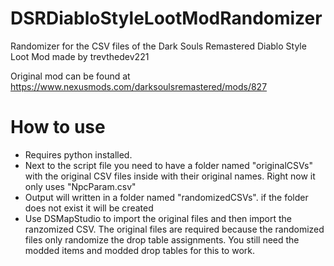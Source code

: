 # DSRDiabloStyleLootModRandomizer
Randomizer for the CSV files of the Dark Souls Remastered Diablo Style Loot Mod made by trevthedev221

Original mod can be found at https://www.nexusmods.com/darksoulsremastered/mods/827

# How to use

- Requires python installed.
- Next to the script file you need to have a folder named "originalCSVs" with the original CSV files inside with their original names. Right now it only uses "NpcParam.csv"
- Output will written in a folder named "randomizedCSVs". if the folder does not exist it will be created
- Use DSMapStudio to import the original files and then import the ranzomized CSV. The original files are required because the randomized files only randomize the drop table assignments. You still need the modded items and modded drop tables for this to work.

